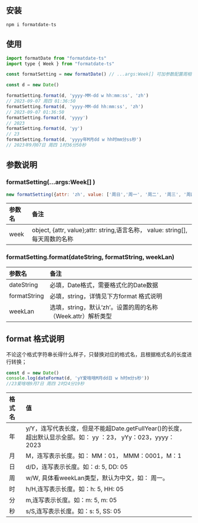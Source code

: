 ## &#x20;安装



    npm i formatdate-ts



## 使用



```javascript
import formatDate from "formatdate-ts"
import type { Week } from "formatdate-ts"

const formatSetting = new formatDate() // ...args:Week[] 可加参数配置周相关显示默认为中文

const d = new Date()

formatSetting.format(d, 'yyyy-MM-dd w hh:mm:ss', 'zh') 
// 2023-09-07 周四 01:36:50
formatSetting.format(d, 'yyyy-MM-dd hh:mm:ss', 'zh') 
// 2023-09-07 01:36:50
formatSetting.format(d, 'yyyy') 
// 2023
formatSetting.format(d, 'yy') 
// 23
formatSetting.format(d, 'yyyy年M月dd w hh时mm分ss秒') 
// 2023年9月07日 周四 1时36分50秒
```



## &#x20;参数说明

### &#x20;formatSetting(...args\:Week\[] )



```javascript
new formatSetting({attr: 'zh', value: ['周日','周一', '周二', '周三', '周四', '周五', '周六']}, {'en', value: ['Sun.','Mon.','Tues.','Wed.','Thur.','Fri.','Sat.']})
```

| 参数名  | 备注                                                                 |
| :--- | :----------------------------------------------------------------- |
| week | object, {attr, value};attr: string,语言名称， value: string\[], 每天周数的名称 |

### formatSetting.format(dateString, formatString, weekLan)



| 参数名          | 备注                                      |
| :----------- | :-------------------------------------- |
| dateString   | 必填，Date格式，需要格式化的Date数据                  |
| formatString | 必填，string，详情见下方format 格式说明              |
| weekLan      | 选填，string，默认‘zh’。设置的周的名称（Week.attr）解析类型 |

## format 格式说明

不论这个格式字符串长得什么样子，只替换对应的格式名，且根据格式名的长度进行转换；

```javascript
const d = new Date()
console.log(dateFormat(d, 'yY爱啥啥M月dd日 w h时m分s秒'))
//23爱啥啥9月7日 周四 2时24分19秒
```

| 格式名 | 值                                                                           |
| :-- | :-------------------------------------------------------------------------- |
| 年   | y/Y，连写代表长度，但是不能超Date.getFullYear()的长度，超出默认显示全部。如： yy ：23， yYy：023，yyyy：2023 |
| 月   | M，连写表示长度。如： MM：01， MMM：0001，M：1                                             |
| 日   | d/D，连写表示长度。如：d: 5, DD: 05                                                   |
| 周   | w/W, 具体看weekLan类型，默认为中文，如： 周一。                                              |
| 时   | h/H,连写表示长度。如：h: 5, HH: 05                                                   |
| 分   | m,连写表示长度。如：m: 5, m: 05                                                      |
| 秒   | s/S,连写表示长度。如：s: 5, SS: 05                                                   |

